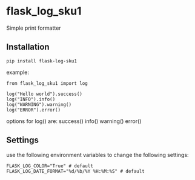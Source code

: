 # flask_log_sku1

Simple print formatter

## Installation

```
pip install flask-log-sku1
```

example:

```
from flask_log_sku1 import log

log("Hello world").success()
log("INFO").info()
log("WARNING").warning()
log("ERROR").error()
```

options for log() are:
success()
info()
warning()
error()

## Settings

use the following environment variables to change the following settings:

```
FLASK_LOG_COLOR="True" # default
FLASK_LOG_DATE_FORMAT="%d/%b/%Y %H:%M:%S" # default
```
